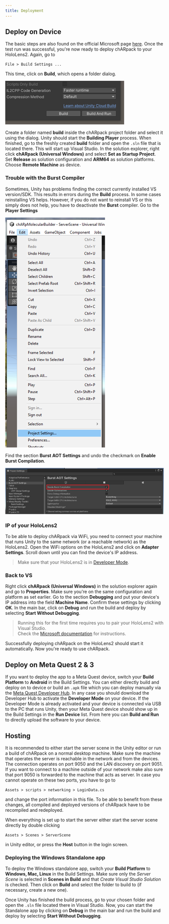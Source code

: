 ```yaml
---
title: Deployment
---
```


## Deploy on Device
The basic steps are also found on the official Microsoft page [here](https://learn.microsoft.com/en-us/windows/mixed-reality/develop/advanced-concepts/using-visual-studio?tabs=hl2).
Once the test run was successful, you're now ready to deploy chARpack to your HoloLens2.
Again, go to 
```
File > Build Settings ...
```

This time, click on **Build**, which opens a folder dialog.

<img src="/images/manual/build.png" alt="Build" class="mx-auto max-w-xl" />

Create a folder named **build** inside the chARpack project folder and select it using the dialog.
Unity should start the **Building Player** process.
When finished, go to the freshly created **build** folder and open the `.sln` file that is located there.
This will start up Visual Studio.
In the solution explorer, right click **chARpack (Universal Windows)** and select **Set as Startup Project**.
Set **Release** as solution configuration and **ARM64** as solution platforms.
Choose **Remote Machine** as device.

### Trouble with the Burst Compiler
Sometimes, Unity has problems finding the correct currently installed VS version/SDK.
This results in errors during the **Build** process.
In some cases reinstalling VS helps.
However, if you do not want to reinstall VS or this simply does not help, you have to deactivate the **Burst** compiler.
Go to the **Player Settings**

<img src="/images/manual/project_settings.png" alt="Project Settings" class="mx-auto max-w-xl" />

Find the section **Burst AOT Settings** and undo the checkmark on **Enable Burst Compilation**.

<img src="/images/manual/burst.png" alt="Burst" class="mx-auto max-w-xl" />

### IP of your HoloLens2
To be able to deploy chARpack via WiFi, you need to connect your machine that runs Unity to the same network (or a reachable network) as the HoloLens2.
Open the WiFi options on the HoloLens2 and click on **Adapter Settings**.
Scroll down until you can find the device's IP address.

> Make sure that your HoloLens2 is in [Developer Mode](https://learn.microsoft.com/en-us/windows/mixed-reality/develop/advanced-concepts/using-the-windows-device-portal).

### Back to VS
Right click **chARpack (Universal Windows)** in the solution explorer again and go to **Properties**.
Make sure you're on the same configuration and platform as set earlier.
Go to the section **Debugging** and put your device's IP address into the field **Machine Name**.
Confirm these settings by clicking **OK**.
In the main bar, click on **Debug** and run the build and deploy by selecting **Start Without Debugging**.

> Running this for the first time requires you to pair your HoloLens2 with Visual Studio.<br>
> Check the [Microsoft documentation](https://learn.microsoft.com/en-us/windows/mixed-reality/develop/advanced-concepts/using-the-windows-device-portal) for instructions.

Successfully deploying chARpack on the HoloLens2 should start it automatically.
Now you're ready to use chARpack.

## Deploy on Meta Quest 2 & 3
If you want to deploy the app to a Meta Quest device, switch your **Build Platform** to **Android** in the Build Settings.
You can either directly build and deploy on to device or build an `.apk` file which you can deploy manually via the <a href="https://developer.oculus.com/downloads/package/oculus-developer-hub-win" target="_blank">Meta Quest Developer Hub</a>.
In any case you should download the Developer Hub to activate the **Developer Mode** on your device.
If the Developer Mode is already activated and your device is connected via USB to the PC that runs Unity, then your Meta Quest device should show up in the Build Settings in the **Run Device** list.
From here you can **Build and Run** to directly upload the software to your device.

## Hosting
It is recommended to either start the server scene in the Unity editor or run a build of chARpack on a normal desktop machine.
Make sure the machine that operates the server is reachable in the network and from the devices.
The connection operates on port 9050 and the LAN discovery on port 9051.
If you want to connect to a machine outside of your network make also sure that port 9050 is forwarded to the machine that acts as server.
In case you cannot operate on these two ports, you have to go to
```
Assets > scripts > networking > LoginData.cs
```
and change the port information in this file.
To be able to benefit from these changes, all compiled and deployed versions of chARpack have to be recompiled and redeployed.

When everything is set up to start the server either start the server scene directly by double clicking 
```
Assets > Scenes > ServerScene
```
in Unity editor, or press the **Host** button in the login screen.

### Deploying the Windows Standalone app
To deploy the Windows standalone app, switch your **Build Platform** to **Windows, Mac, Linux** in the Build Settings.
Make sure only the *Server Scene* is selected in **Scenes in Build** and that *Create Visual Studio Solution* is checked.
Then click on **Build** and select the folder to build to (if necessary, create a new one).

Once Unity has finished the build process, go to your chosen folder and open the `.sln` file located there in Visual Studio.
Now, you can start the Standalone app by clicking on **Debug** in the main bar and run the build and deploy by selecting **Start Without Debugging**.